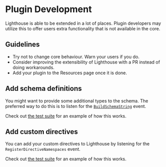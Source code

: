 # Plugin Development

Lighthouse is able to be extended in a lot of places. Plugin developers
may utilize this to offer users extra functionality that is not available in the core.

## Guidelines

- Try not to change core behaviour. Warn your users if you do.
- Consider improving the extensibility of Lighthouse with a PR instead of doing workarounds.
- Add your plugin to the Resources page once it is done.

## Add schema definitions

You might want to provide some additional types to the schema. The preferred way to
do this is to listen for the [`BuildSchemaString`](../api-reference/events.md#buildSchemaString) event.

Check out [the test suite](https://github.com/nuwave/lighthouse/tree/master/tests/Integration/Events/BuildSchemaStringTest.php)
for an example of how this works.

## Add custom directives

You can add your custom directives to Lighthouse by listening for the `RegisterDirectiveNamespaces` event.

Check out [the test suite](https://github.com/nuwave/lighthouse/tree/master/tests/Integration/Events/RegisterDirectiveNamespacesTest.php)
for an example of how this works.
